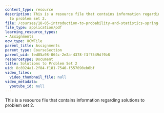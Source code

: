 ```yaml
---
content_type: resource
description: This is a resource file that contains information regarding solutions
  to problem set 2.
file: /courses/18-05-introduction-to-probability-and-statistics-spring-2014/8c8924a12f84f1817546f557090eb6bf_MIT18_05S14_ps2_solutions.pdf
file_type: application/pdf
learning_resource_types:
- Assignments
ocw_type: OCWFile
parent_title: Assignments
parent_type: CourseSection
parent_uid: fed85a98-064c-2e2a-4378-f3f7549df9b8
resourcetype: Document
title: Solutions to Problem Set 2
uid: 8c8924a1-2f84-f181-7546-f557090eb6bf
video_files:
  video_thumbnail_file: null
video_metadata:
  youtube_id: null
---
```

This is a resource file that contains information regarding solutions to problem set 2.

